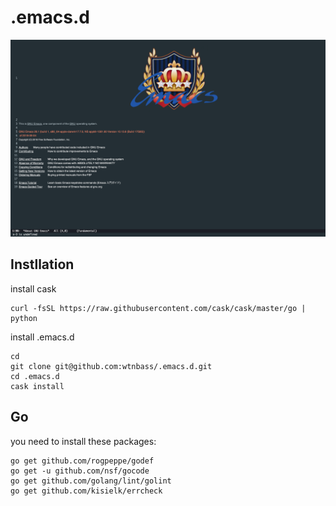 # .emacs.d

![screenshot](https://raw.githubusercontent.com/wtnbass/.emacs.d/images/startup-screenshot.png)
## Instllation

install cask

```
curl -fsSL https://raw.githubusercontent.com/cask/cask/master/go | python
```

install .emacs.d

```
cd
git clone git@github.com:wtnbass/.emacs.d.git
cd .emacs.d
cask install
```

## Go

you need to install these packages:

```
go get github.com/rogpeppe/godef
go get -u github.com/nsf/gocode
go get github.com/golang/lint/golint
go get github.com/kisielk/errcheck
```
